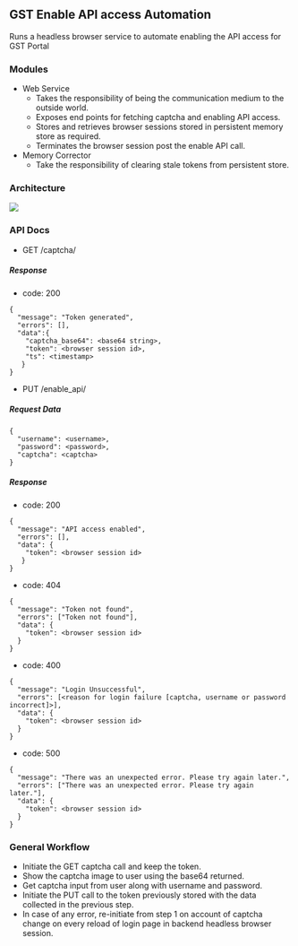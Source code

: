 ## GST Enable API access Automation
Runs a headless browser service to automate enabling the API access for GST Portal

### Modules
* Web Service
  * Takes the responsibility of being the communication medium to the outside world.
  * Exposes end points for fetching captcha and enabling API access.
  * Stores and retrieves browser sessions stored in persistent memory store as required.
  * Terminates the browser session post the enable API call.
* Memory Corrector
  * Take the responsibility of clearing stale tokens from persistent store.
  
  
### Architecture
![](https://ibin.co/4ijffLZq25NC.png)

### API Docs

* GET /captcha/

##### Response
* code: 200
```
{
  "message": "Token generated",
  "errors": [],
  "data":{
    "captcha_base64": <base64 string>,
    "token": <browser session id>,
    "ts": <timestamp>
   }
}
```


* PUT /enable_api/<token>

##### Request Data
```
{
  "username": <username>,
  "password": <password>,
  "captcha": <captcha>
}
```

##### Response
* code: 200 
```
{
  "message": "API access enabled",
  "errors": [],
  "data": {
    "token": <browser session id>
   }
}
```

* code: 404
```
{
  "message": "Token not found",
  "errors": ["Token not found"],
  "data": {
    "token": <browser session id>
  }
}
```

* code: 400
```
{
  "message": "Login Unsuccessful",
  "errors": [<reason for login failure [captcha, username or password incorrect]>],
  "data": {
    "token": <browser session id>
  }
}
```

* code: 500
```
{
  "message": "There was an unexpected error. Please try again later.",
  "errors": ["There was an unexpected error. Please try again later."],
  "data": {
    "token": <browser session id>
  }
}
```

### General Workflow
* Initiate the GET captcha call and keep the token.
* Show the captcha image to user using the base64 returned.
* Get captcha input from user along with username and password.
* Initiate the PUT call to the token previously stored with the data collected in the previous step.
* In case of any error, re-initiate from step 1 on account of captcha change on every reload of login page in backend headless browser session.
